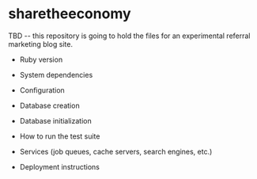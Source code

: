 # sharetheeconomy

TBD -- this repository is going to hold the files for an experimental referral marketing blog site.

* Ruby version

* System dependencies

* Configuration

* Database creation

* Database initialization

* How to run the test suite

* Services (job queues, cache servers, search engines, etc.)

* Deployment instructions
